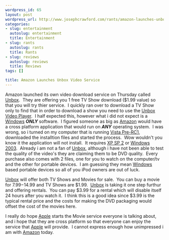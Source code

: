 ```yaml
--- 
wordpress_id: 65
layout: post
wordpress_url: http://www.josephcrawford.com/rants/amazon-launches-unbox-video-service/
categories: 
- slug: entertainment
  autoslug: entertainment
  title: Entertainment
- slug: rants
  autoslug: rants
  title: Rants
- slug: reviews
  autoslug: reviews
  title: Reviews
tags: []

title: Amazon Launches Unbox Video Service
---
```


Amazon launched its own video download service on Thursday called [Unbox](http://www.amazon.com/unbox).  They are offering you 1 free TV Show download ($1.99 value) so that you will try thier service.  I quickly ran over to download a TV Show only to find that in order to download a show you need to use the [Unbox Video Player](http://www.amazon.com/gp/video/help/install-client.html/103-0237886-4912656 "Unbox Video Player").  I half expected this, however what i did not expect is a [Windows](http://www.microsoft.com/windows/default.mspx "Microsoft Windows") _**ONLY**_ software.  I figured someone as big as [Amazon](http://www.amazon.com/ "Amazon") would have a cross platform application that would run on _**ANY**_ operating system.  I was wrong, so i turned on my computer that is running [Vista Pre-RC1](http://www.microsoft.com/windowsvista/default.aspx "Windows Vista"), downloaded the installtion files and started the process.  Wow wouldn't you know it the application will not install.  It requires [XP SP 2](http://www.microsoft.com/windowsxp/default.mspx "Windows XP") or [Windows 2003](http://www.microsoft.com/windowsserver2003/default.mspx "Windows 2003").  Already i am not a fan of [Unbox](http://www.amazon.com/unbox/ "Amazon Unbox Video Service"), although i have not been able to test the quality of the video's they are claiming them to be DVD quality.  Every purchase also comes with 2 files, one for you to watch on the computer/tv and the other for portable devices.  I am guessing they mean [Windows](http://www.microsoft.com/windows/default.mspx "Microsoft Windows") based portable devices so all of you iPod owners are out of luck.

[Unbox](http://www.amazon.com/unbox/ "Unbox Video Service") will offer both TV Shows and Movies for sale.  You can buy a movie for $7.99-$14.99 and TV Shows are $1.99.  [Unbox](http://www.amazon.com/unbox/ "Unbox Video Service") is taking it one step furthur and offering rentals.  You can pay $3.99 for a rental which will disable itself 24 hours after you watch it.  I think this is a good idea since $3.99 is the typical rental price and the costs for making the DVD packaging would offset the cost of the movies here.

I really do hope [Apple](http://www.apple.com/ "Apple Computer") starts the Movie service everyone is talking about, and i hope that they are cross platform so that everyone can enjoy the service that [Apple](http://www.apple.com/ "Apple Computer") will provide.  I cannot express enough how unimpressed i am with [Amazon](http://www.amazon.com/ "Amazon") today.
